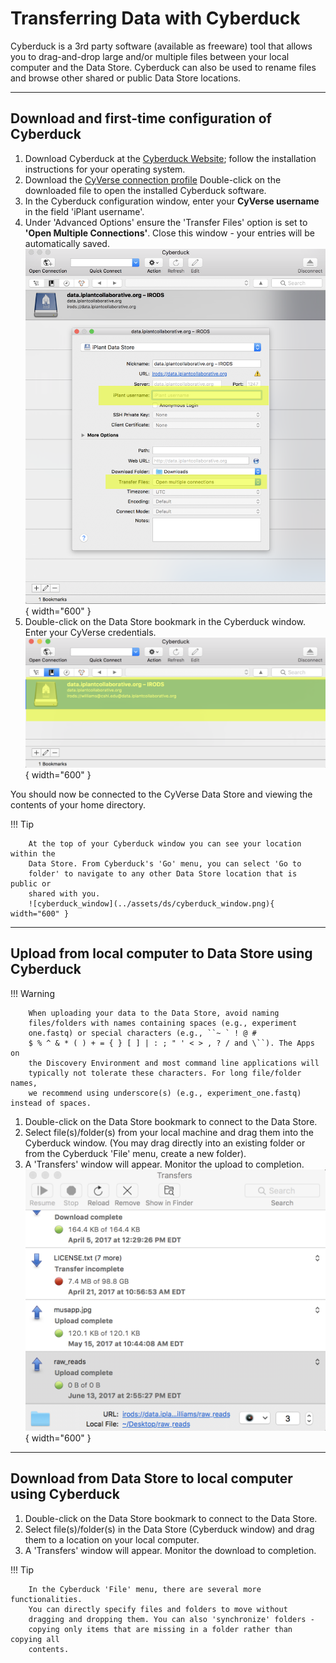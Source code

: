 # Transferring Data with Cyberduck

Cyberduck is a 3rd party software (available as freeware) tool that
allows you to drag-and-drop large and/or multiple files between your local computer and the
Data Store. Cyberduck can also be used to rename files and browse other
shared or public Data Store locations. 

------------------------------------------------------------------------

## Download and first-time configuration of Cyberduck

1.  Download Cyberduck at the [Cyberduck Website](https://cyberduck.io/download/); follow the installation instructions
    for your operating system.
2.  Download the [CyVerse connection profile](https://cyverse.atlassian.net/wiki/download/attachments/241869843/CyVerseDataStore.cyberduckprofile?version=1&modificationDate=1568640173000&cacheVersion=1&api=v2) Double-click on the downloaded file to open the installed Cyberduck software.
 3.  In the Cyberduck configuration window, enter your **CyVerse
    username** in the field 'iPlant username'.
4.  Under 'Advanced Options' ensure the 'Transfer Files' option is set
    to **'Open Multiple Connections'**. Close this window - your
    entries will be automatically saved.
    ![cyberduck_config](../assets/ds/cyberduck_config.png){ width="600" }
 5.  Double-click on the Data Store bookmark in the Cyberduck window.
    Enter your CyVerse credentials.
    ![cyberduck_bookmark](../assets/ds/cyberduck_bookmark.png){ width="600" }


You should now be connected to the CyVerse Data Store and viewing the
contents of your home directory.

!!! Tip

        At the top of your Cyberduck window you can see your location within the
        Data Store. From Cyberduck's 'Go' menu, you can select 'Go to
        folder' to navigate to any other Data Store location that is public or
        shared with you.
        ![cyberduck_window](../assets/ds/cyberduck_window.png){ width="600" }

------------------------------------------------------------------------

## Upload from local computer to Data Store using Cyberduck

!!! Warning

        When uploading your data to the Data Store, avoid naming
        files/folders with names containing spaces (e.g., experiment
        one.fastq) or special characters (e.g., ``~ ` ! @ #
        $ % ^ & * ( ) + = { } [ ] | : ; " ' < > , ? / and \``). The Apps on
        the Discovery Environment and most command line applications will
        typically not tolerate these characters. For long file/folder names, 
        we recommend using underscore(s) (e.g., experiment_one.fastq) instead of spaces.

1.  Double-click on the Data Store bookmark to connect to the Data
    Store.
2.  Select file(s)/folder(s) from your local machine and drag them
    into the Cyberduck window. (You may drag directly into an existing
    folder or from the Cyberduck 'File' menu, create a new folder).
3.  A 'Transfers' window will appear. Monitor the upload to
    completion.
    ![cyberduck_transfers](../assets/ds/cyberduck_transfers.png){ width="600" }

------------------------------------------------------------------------

## Download from Data Store to local computer using Cyberduck

1.  Double-click on the Data Store bookmark to connect to the Data
    Store.
2.  Select file(s)/folder(s) in the Data Store (Cyberduck window) and
    drag them to a location on your local computer.
3.  A 'Transfers' window will appear. Monitor the download to
    completion.

!!! Tip

        In the Cyberduck 'File' menu, there are several more functionalities.
        You can directly specify files and folders to move without
        dragging and dropping them. You can also 'synchronize' folders - 
        copying only items that are missing in a folder rather than copying all
        contents.


